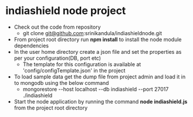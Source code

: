 # indiashield node project

* Check out the code from repository
  * git clone git@github.com:srinikandula/indiashieldnode.git
* From project root directory run **npm install** to install the node module dependencies
* In the user home directory create a json file and set the properties as per your configuration(DB, port etc)
  * The template for this configuration is available at 'config/configTemplate.json' in the project
* To load sample data get the dump file from project admin and load it in to mongodb using the below command
  * mongorestore --host localhost --db indiashield --port 27017 ./indiashield 
* Start the node application by running the command  **node indiashield.js**  from the project root directory      
